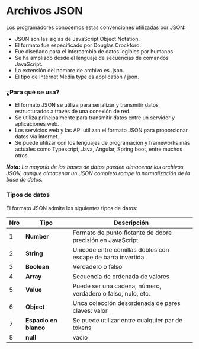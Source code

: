 # Archivos JSON

Los programadores conocemos estas convenciones utilizadas por JSON:

- JSON son las siglas de JavaScript Object Notation.
- El formato fue especificado por Douglas Crockford.
- Fue diseñado para el intercambio de datos legibles por humanos.
- Se ha ampliado desde el lenguaje de secuencias de comandos JavaScript.
- La extensión del nombre de archivo es .json.
- El tipo de Internet Media type es application / json.

### ¿Para qué se usa?

- El formato JSON se utiliza para serializar y transmitir datos estructurados a través de una conexión de red.
- Se utiliza principalmente para transmitir datos entre un servidor y aplicaciones web.
- Los servicios web y las API utilizan el formato JSON para proporcionar datos vía internet.
- Se puede utilizar con los lenguajes de programación y frameworks más actuales como  Typescript, Java, Angular, Spring boot, entre muchos otros.

_**Nota:** La mayoría de las bases de datos pueden almacenar los archivos JSON, aunque almacenar un JSON completo rompe la normalización de la base de datos._

### Tipos de datos

El formato JSON admite los siguientes tipos de datos:

|Nro| Tipo|Descripción|
|---|-----|-------------|
|1|**Number**|Formato de punto flotante de dobre precisión en JavaScript|
|2|**String**|Unicode entre comillas dobles con escape de barra invertida|
|3|**Boolean**|Verdadero o falso|
|4|**Array**|Secuencia de ordenada de valores|
|5|**Value**|Puede ser una cadena, número, verdadero o falso, nulo, etc.|
|6|**Object**|Unca colección desordenada de pares claves: valor|
|7|**Espacio en blanco**|Se puede utilizar entre cualquier par de tokens|
|8|**null**|vacío|

